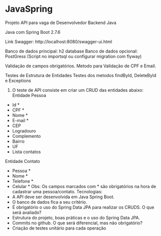 # JavaSpring
Projeto API para vaga de Desenvolvedor Backend Java

Java com Spring Boot 2.7.6

Link Swagger: http://localhost:8080/swagger-ui.html

Banco de dados principal: h2 database
Banco de dados opcional: PostGress (Script no importsql ou configurar migration com flyway)

Validação de campos obrigatórios.
Metodo para Validação de CPF e Email.

Testes de Estrutura de Entidades
Testes dos metodos findById, DeleteById e Exceptions

1. O teste de API consiste em criar um CRUD das entidades abaixo:
Entidade Pessoa
- Id *
- CPF *
- Nome *
- E-mail *
- CEP
- Logradouro
- Complemento
- Bairro
- UF
- Lista<Contato> contatos

Entidade Contato
- Pessoa *
- Nome *
- Telefone *
- Celular *
Obs: Os campos marcados com * são obrigatórios na hora de cadastrar uma pessoa/contato. 
Tecnologias:
- A API deve ser desenvolvida em Java Spring Boot.
- O banco de dados fica a seu critério.
- É obrigatório o uso do Spring Data JPA para realizar os CRUDS.
O que será avaliado?
- Estrutura do projeto, boas práticas e o uso do Spring Data JPA.
- Commits no github.
O que será diferencial, mas não obrigatório?
- Criação de testes unitário para cada operação
